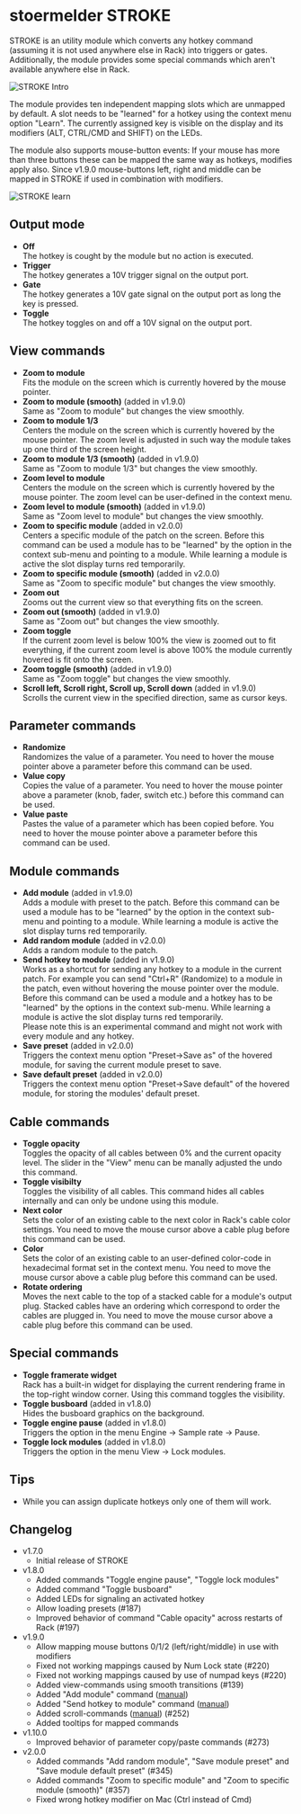 # stoermelder STROKE

STROKE is an utility module which converts any hotkey command (assuming it is not used anywhere else in Rack) into triggers or gates. Additionally, the module provides some special commands which aren't available anywhere else in Rack.

![STROKE Intro](./Stroke-intro.png)

The module provides ten independent mapping slots which are unmapped by default. A slot needs to be "learned" for a hotkey using the context menu option "Learn". The currently assigned key is visible on the display and its modifiers (ALT, CTRL/CMD and SHIFT) on the LEDs.

The module also supports mouse-button events: If your mouse has more than three buttons these  can be mapped the same way as hotkeys, modifies apply also. Since v1.9.0 mouse-buttons left, right and middle can be mapped in STROKE if used in combination with modifiers.

![STROKE learn](./Stroke-learn.gif)

## Output mode

- **Off**  
  The hotkey is cought by the module but no action is executed.
- **Trigger**  
  The hotkey generates a 10V trigger signal on the output port.
- **Gate**  
  The hotkey generates a 10V gate signal on the output port as long the key is pressed.
- **Toggle**  
  The hotkey toggles on and off a 10V signal on the output port.

## View commands 

- **Zoom to module**  
  Fits the module on the screen which is currently hovered by the mouse pointer.
- **Zoom to module (smooth)** (added in v1.9.0)  
  Same as "Zoom to module" but changes the view smoothly.
- **Zoom to module 1/3**  
  Centers the module on the screen which is currently hovered by the mouse pointer. The zoom level is adjusted in such way the module takes up one third of the screen height.
- **Zoom to module 1/3 (smooth)** (added in v1.9.0)  
  Same as "Zoom to module 1/3" but changes the view smoothly.
- **Zoom level to module**  
  Centers the module on the screen which is currently hovered by the mouse pointer. The zoom level can be user-defined in the context menu.
- **Zoom level to module (smooth)** (added in v1.9.0)  
  Same as "Zoom level to module" but changes the view smoothly.
- **Zoom to specific module** (added in v2.0.0)  
  Centers a specific module of the patch on the screen. Before this command can be used a module has to be "learned" by the option in the context sub-menu and pointing to a module. While learning a module is active the slot display turns red temporarily.
- **Zoom to specific module (smooth)** (added in v2.0.0)  
  Same as "Zoom to specific module" but changes the view smoothly.
- **Zoom out**  
  Zooms out the current view so that everything fits on the screen.
- **Zoom out (smooth)** (added in v1.9.0)  
  Same as "Zoom out" but changes the view smoothly.
- **Zoom toggle**  
  If the current zoom level is below 100% the view is zoomed out to fit everything, if the current zoom level is above 100% the module currently hovered is fit onto the screen.
- **Zoom toggle (smooth)** (added in v1.9.0)  
  Same as "Zoom toggle" but changes the view smoothly.
<a name="view-scroll"></a>
- **Scroll left, Scroll right, Scroll up, Scroll down** (added in v1.9.0)  
  Scrolls the current view in the specified direction, same as cursor keys.

## Parameter commands

- **Randomize**  
  Randomizes the value of a parameter. You need to hover the mouse pointer above a parameter before this command can be used.
- **Value copy**  
  Copies the value of a parameter. You need to hover the mouse pointer above a parameter (knob, fader, switch etc.) before this command can be used.
- **Value paste**  
  Pastes the value of a parameter which has been copied before. You need to hover the mouse pointer above a parameter before this command can be used.

## Module commands

<a name="add-module"></a>
- **Add module** (added in v1.9.0)  
  Adds a module with preset to the patch. Before this command can be used a module has to be "learned" by the option in the context sub-menu and pointing to a module. While learning a module is active the slot display turns red temporarily.
- **Add random module** (added in v2.0.0)  
  Adds a random module to the patch.
<a name="module-send-hotkey"></a>
- **Send hotkey to module** (added in v1.9.0)  
  Works as a shortcut for sending any hotkey to a module in the current patch. For example you can send "Ctrl+R" (Randomize) to a module in the patch, even without hovering the mouse pointer over the module. Before this command can be used a module and a hotkey has to be "learned" by the options in the context sub-menu. While learning a module is active the slot display turns red temporarily.  
  Please note this is an experimental command and might not work with every module and any hotkey.
- **Save preset** (added in v2.0.0)  
  Triggers the context menu option "Preset->Save as" of the hovered module, for saving the current module preset to save.
- **Save default preset** (added in v2.0.0)  
  Triggers the context menu option "Preset->Save default" of the hovered module, for storing the modules' default preset.

## Cable commands

- **Toggle opacity**  
  Toggles the opacity of all cables between 0% and the current opacity level. The slider in the "View" menu can be manally adjusted the undo this command.
- **Toggle visibilty**  
  Toggles the visibility of all cables. This command hides all cables internally and can only be undone using this module.
- **Next color**  
  Sets the color of an existing cable to the next color in Rack's cable color settings. You need to move the mouse cursor above a cable plug before this command can be used.
- **Color**  
  Sets the color of an existing cable to an user-defined color-code in hexadecimal format set in the context menu. You need to move the mouse cursor above a cable plug before this command can be used.
- **Rotate ordering**  
  Moves the next cable to the top of a stacked cable for a module's output plug. Stacked cables have an ordering which correspond to order the cables are plugged in. You need to move the mouse cursor above a cable plug before this command can be used.

## Special commands

- **Toggle framerate widget**  
  Rack has a built-in widget for displaying the current rendering frame in the top-right window corner. Using this command toggles the visibility.
- **Toggle busboard** (added in v1.8.0)  
  Hides the busboard graphics on the background.
- **Toggle engine pause** (added in v1.8.0)  
  Triggers the option in the menu Engine -> Sample rate -> Pause.
- **Toggle lock modules** (added in v1.8.0)  
  Triggers the option in the menu View -> Lock modules.

## Tips

- While you can assign duplicate hotkeys only one of them will work.

## Changelog

- v1.7.0
    - Initial release of STROKE
- v1.8.0
    - Added commands "Toggle engine pause", "Toggle lock modules"
    - Added command "Toggle busboard"
    - Added LEDs for signaling an activated hotkey
    - Allow loading presets (#187)
    - Improved behavior of command "Cable opacity" across restarts of Rack (#197)
- v1.9.0
    - Allow mapping mouse buttons 0/1/2 (left/right/middle) in use with modifiers
    - Fixed not working mappings caused by Num Lock state (#220)
    - Fixed not working mappings caused by use of numpad keys (#220)
    - Added view-commands using smooth transitions (#139)
    - Added "Add module" command ([manual](./Stroke.md#add-module))
    - Added "Send hotkey to module" command ([manual](./Stroke.md#module-send-hotkey))
    - Added scroll-commands ([manual](./Stroke.md#view-scroll)) (#252)
    - Added tooltips for mapped commands
- v1.10.0
    - Improved behavior of parameter copy/paste commands (#273)
- v2.0.0
    - Added commands "Add random module", "Save module preset" and "Save module default preset" (#345)
    - Added commands "Zoom to specific module" and "Zoom to specific module (smooth)" (#357)
    - Fixed wrong hotkey modifier on Mac (Ctrl instead of Cmd)